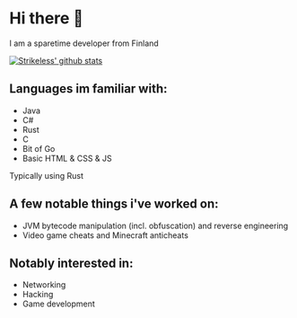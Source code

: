 # Hi there 👋

I am a sparetime developer from Finland

[![Strikeless' github stats](https://github-readme-stats.vercel.app/api?username=Strikeless&show_icons=true&theme=dark&count_private=true)](https://github.com/anuraghazra/github-readme-stats)

## Languages im familiar with:
- Java
- C#
- Rust
- C
- Bit of Go
- Basic HTML & CSS & JS

Typically using Rust

## A few notable things i've worked on:
- JVM bytecode manipulation (incl. obfuscation) and reverse engineering
- Video game cheats and Minecraft anticheats

## Notably interested in:
- Networking
- Hacking
- Game development
